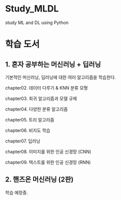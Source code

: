 # Study_MLDL
study ML and DL using Python

# 학습 도서
## 1. 혼자 공부하는 머신러닝 + 딥러닝

기본적인 머신러닝, 딥러닝에 대한 여러 알고리즘을 학습한다.

  chapter02. 데이터 다루기 & KNN 분류 모형
  
  chapter03. 회귀 알고리즘과 모델 규제
  
  chapter04. 다양한 분류 알고리즘
  
  chapter05. 트리 알고리즘
  
  chapter06. 비지도 학습
  
  chapter07. 딥러닝
  
  chapter08. 이미지를 위한 인공 신경망 (CNN)
  
  chapter09. 텍스트를 위한 인공 신경망 (RNN)

## 2. 핸즈온 머신러닝 (2판)

학습 예정중.
